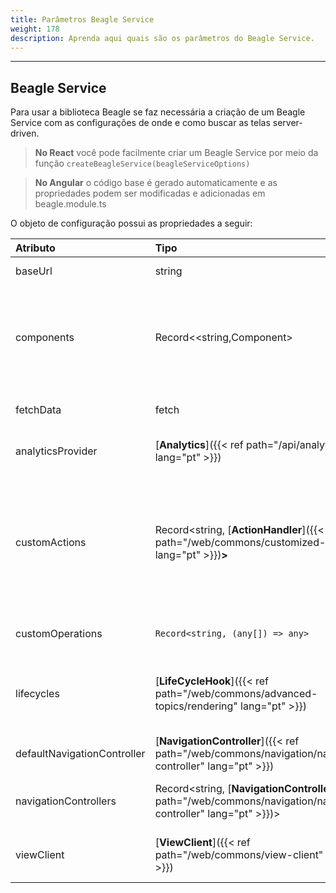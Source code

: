 ```yaml
---
title: Parâmetros Beagle Service
weight: 178
description: Aprenda aqui quais são os parâmetros do Beagle Service.
---
```


---

## Beagle Service

Para usar a biblioteca Beagle se faz necessária a criação de um Beagle Service com as configurações de onde e como buscar as telas server-driven.

> **No React** você pode facilmente criar um Beagle Service por meio da função `createBeagleService(beagleServiceOptions)`

> **No Angular** o código base é gerado automaticamente e as propriedades podem ser modificadas e adicionadas em beagle.module.ts

O objeto de configuração possui as propriedades a seguir:

| Atributo                    | Tipo                                                                                                                         | Default                       | Obrigatório | Descrição                                                                                                                                                                                                                                                                                                                                     |
| :-------------------------- | :--------------------------------------------------------------------------------------------------------------------------- | :---------------------------- | :---------- | :-------------------------------------------------------------------------------------------------------------------------------------------------------------------------------------------------------------------------------------------------------------------------------------------------------------------------------------------- |
| baseUrl                     | string                                                                                                                       |                               | ✓           | URL para o servidor com as telas \(JSON\) no formato Beagle                                                                                                                                                                                                                                                                                   |
| components                  | Record&lt;<string,Component&gt;                                                                                              |                               | ✓           | Um mapa de componentes que serão renderizados através da biblioteca Beagle. Os valores são pares chave e valor onde a chave é o identificador Beagle e sempre começará por `beagle:` ou `custom:`. Já o valor será o componente ligado ao identificador                                                                                       |
| fetchData                   | fetch                                                                                                                        |                               |             | Permite adicionar uma função customizada para fazer requisições HTTP.                                                                                                                                                                                                                                                                         |
| analyticsProvider           | [**Analytics**]({{< ref path="/api/analytics" lang="pt" >}})                                                                 |                               |             | Permite o uso de handlers para a captura e tagueamento de alguns eventos.                                                                                                                                                                                                                                                                     |
| customActions               | Record&lt;string, [**ActionHandler**]({{< ref path="/web/commons/customized-actions" lang="pt" >}})**&gt;**                  |                               |             | Um mapa de ações customizadas que podem ser interpretadas pela biblioteca Beagle. É um mapa chave e valor onde a chave será sempre um identificador começado por `beagle:` ou `custom:` e o valor será o [**ActionHandler** ]({{< ref path="/web/commons/customized-actions#criando-um-actionhandler" lang="pt" >}})ligado aquela ação.       |
| customOperations            | `Record<string, (any[]) => any>`                                                                                             |                               |             | Um mapa de operações adicionais para se usar em expressões do Beagle                                                                                                                                                                                                                                                                          |
| lifecycles                  | [**LifeCycleHook**]({{< ref path="/web/commons/advanced-topics/rendering" lang="pt" >}})                                     |                               |             | Um mapa global para adicionar comportamentos aos ciclos de vida dos componentes. Cada ciclo ocorre no processo de renderização das telas, antes dos componentes se tornarem HTML                                                                                                                                                              |
| defaultNavigationController | [**NavigationController**]({{< ref path="/web/commons/navigation/navigation-controller" lang="pt" >}})                       | NavigationController padrão   |             | NavigationController para se usar como o padrão nas navegações                                                                                                                                                                                                                                                                                |
| navigationControllers       | Record&lt;string, [**NavigationController**]({{< ref path="/web/commons/navigation/navigation-controller" lang="pt" >}})&gt; |                               |             | Permite controlar os eventos de loading, erro e sucesso das navegações a partir do backend (controllerId)                                                                                                                                                                                                                                     |
| viewClient                  | [**ViewClient**]({{< ref path="/web/commons/view-client" lang="pt" >}})                                                      | ViewClient padrão             |             | Serviço responsável por recuperar views (páginas) do backend. Útil para implementar sistemas de cache.                                                                                                                                                                                                                                        |
